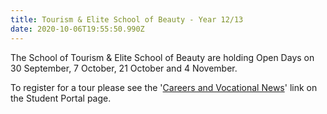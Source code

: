 ```yaml
---
title: Tourism & Elite School of Beauty - Year 12/13
date: 2020-10-06T19:55:50.990Z
---
```

The School of Tourism & Elite School of Beauty are holding Open Days on 30 September, 7 October, 21 October and 4 November. 

To register for a tour please see the '[Careers and Vocational News](https://www.whanganuihigh.school.nz/news-and-events/careers-and-vocational/)' link on the Student Portal page.